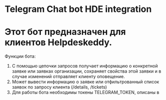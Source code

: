 # Telegram Chat bot HDE integration 

# Этот бот предназначен для клиентов Helpdeskeddy. 
Функции бота: 
1. С помощью цепочки запросов получает информацию о конкретной заявке или заявках организации, сохраняет свойства этой заявки и в случае изменений отправляет клиенту оповещение.
2. Может вывести информацию о заявке или отфильтрованный список заявок по запросу клиента (/details, /tickets)
3. Для работы бота необходимы токены TELEGRAM_TOKEN,  описаны в 
